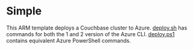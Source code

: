 # Simple

This ARM template deploys a Couchbase cluster to Azure.  [deploy.sh](deploy.sh) has commands for both the 1 and 2 version of the Azure CLI.  [deploy.ps1](deploy.ps1) contains equivalent Azure PowerShell commands.
